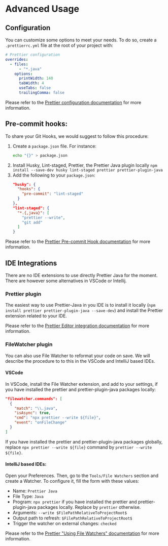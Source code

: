 # Advanced Usage

## Configuration

You can customize some options to meet your needs. To do so, create a `.prettierrc.yml` file at the root of your project with:

```yaml
# Prettier configuration
overrides:
  - files:
      - "*.java"
    options:
      printWidth: 140
      tabWidth: 4
      useTabs: false
      trailingComma: false
```

Please refer to the [Prettier configuration documentation](https://prettier.io/docs/en/configuration.html) for more information.

## Pre-commit hooks:

To share your Git Hooks, we would suggest to follow this procedure:

1. Create a `package.json` file. For instance:
   ```bash
   echo "{}" > package.json
   ```
2. Install Husky, Lint-staged, Prettier, the Prettier Java plugin locally `npm install --save-dev husky lint-staged prettier prettier-plugin-java`
3. Add the following to your `package.json`:
   ```json
   "husky": {
     "hooks": {
       "pre-commit": "lint-staged"
     }
   },
   "lint-staged": {
     "*.{,java}": [
       "prettier --write",
       "git add"
     ]
   }
   ```

Please refer to the [Prettier Pre-commit Hook documentation](https://prettier.io/docs/en/precommit.html) for more information.

## IDE Integrations

There are no IDE extensions to use directly Prettier Java for the moment. There are however some alternatives in VSCode or Intellij.

### Prettier plugin

The easiest way to use Prettier-Java in you IDE is to install it locally (`npm install prettier prettier-plugin-java --save-dev`) and install the Prettier extension related to your IDE.

Please refer to the [Prettier Editor integration documentation](https://prettier.io/docs/en/editors.html) for more information.

### FileWatcher plugin

You can also use File Watcher to reformat your code on save. We will describe the procedure to to this in the VSCode and IntelliJ based IDEs.

#### VSCode

In VSCode, install the File Watcher extension, and add to your settings, if you have installed the prettier and prettier-plugin-java packages locally:

```json
"filewatcher.commands": [
  {
    "match": "\\.java",
    "isAsync": true,
    "cmd": "npx prettier --write ${file}",
    "event": "onFileChange"
  }
]
```

If you have installed the prettier and prettier-plugin-java packages globally, replace `npx prettier --write ${file}` command by `prettier --write ${file}`.

#### IntelliJ based IDEs:

Open your Preferences. Then, go to the `Tools/File Watchers` section and create a Watcher. To configure it, fill the form with these values:

- Name: `Prettier Java`
- File Type: `Java`
- Program: `npx prettier` if you have installed the prettier and prettier-plugin-java packages locally. Replace by `prettier` otherwise.
- Arguments: `--write $FilePathRelativeToProjectRoot$`
- Output path to refresh: `$FilePathRelativeToProjectRoot$`
- Trigger the watcher on external changes: `checked`

Please refer to the [Prettier "Using File Watchers" documentation](https://prettier.io/docs/en/webstorm.html#running-prettier-on-save-using-file-watcher) for more information.
